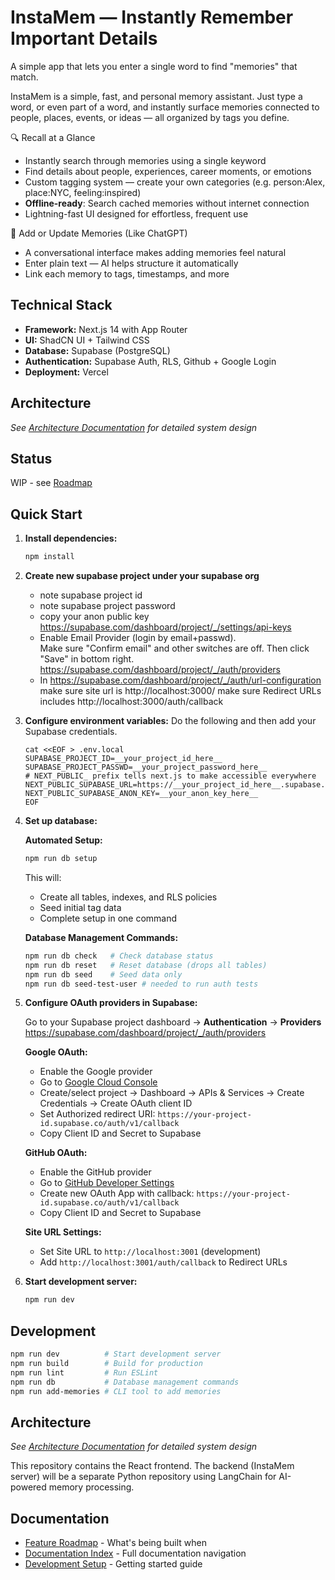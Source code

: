 # InstaMem — Instantly Remember Important Details

A simple app that lets you enter a single word to find "memories" that match.

InstaMem is a simple, fast, and personal memory assistant. Just type a word, or even part of a word, and instantly surface memories connected to people, places, events, or ideas — all organized by tags you define.

🔍 Recall at a Glance

-   Instantly search through memories using a single keyword
-   Find details about people, experiences, career moments, or emotions
-   Custom tagging system — create your own categories (e.g. person:Alex, place:NYC, feeling:inspired)
-   **Offline-ready**: Search cached memories without internet connection
-   Lightning-fast UI designed for effortless, frequent use

📝 Add or Update Memories (Like ChatGPT)

-   A conversational interface makes adding memories feel natural
-   Enter plain text — AI helps structure it automatically
-   Link each memory to tags, timestamps, and more


## Technical Stack

- **Framework:** Next.js 14 with App Router
- **UI:** ShadCN UI + Tailwind CSS
- **Database:** Supabase (PostgreSQL)
- **Authentication:** Supabase Auth, RLS, Github + Google Login
- **Deployment:** Vercel

## Architecture

*See [Architecture Documentation](docs/technical/architecture.md) for detailed system design*

## Status

WIP - see [Roadmap](docs/roadmap.md)

## Quick Start

1. **Install dependencies:**
   ```bash
   npm install
   ```

2. **Create new supabase project under your supabase org**
   - note supabase project id
   - note supabase project password
   - copy your anon public key https://supabase.com/dashboard/project/_/settings/api-keys
   - Enable Email Provider (login by email+passwd).  
     Make sure "Confirm email" and other switches are off. 
     Then click "Save" in bottom right.
     https://supabase.com/dashboard/project/_/auth/providers
   - In https://supabase.com/dashboard/project/_/auth/url-configuration
     make sure site url is  http://localhost:3000/
     make sure Redirect URLs includes  http://localhost:3000/auth/callback

3. **Configure environment variables:**
   Do the following and then add your Supabase credentials.
   ```
   cat <<EOF > .env.local
   SUPABASE_PROJECT_ID=__your_project_id_here__
   SUPABASE_PROJECT_PASSWD=__your_project_password_here__
   # NEXT_PUBLIC_ prefix tells next.js to make accessible everywhere
   NEXT_PUBLIC_SUPABASE_URL=https://__your_project_id_here__.supabase.co
   NEXT_PUBLIC_SUPABASE_ANON_KEY=__your_anon_key_here__
   EOF
   ```

4. **Set up database:**
   
   **Automated Setup:**
   ```bash
   npm run db setup
   ```
   
   This will:
   - Create all tables, indexes, and RLS policies
   - Seed initial tag data
   - Complete setup in one command
   
   **Database Management Commands:**
   ```bash
   npm run db check   # Check database status
   npm run db reset   # Reset database (drops all tables)
   npm run db seed    # Seed data only
   npm run db seed-test-user # needed to run auth tests
   ```

5. **Configure OAuth providers in Supabase:**
   
   Go to your Supabase project dashboard → **Authentication** → **Providers**
   https://supabase.com/dashboard/project/_/auth/providers
   
   **Google OAuth:**
   - Enable the Google provider
   - Go to [Google Cloud Console](https://console.cloud.google.com/)
   - Create/select project → Dashboard → APIs & Services → Create Credentials → Create OAuth client ID
   - Set Authorized redirect URI: `https://your-project-id.supabase.co/auth/v1/callback`
   - Copy Client ID and Secret to Supabase
   
   **GitHub OAuth:**
   - Enable the GitHub provider  
   - Go to [GitHub Developer Settings](https://github.com/settings/developers)
   - Create new OAuth App with callback: `https://your-project-id.supabase.co/auth/v1/callback`
   - Copy Client ID and Secret to Supabase
   
   **Site URL Settings:**
   - Set Site URL to `http://localhost:3001` (development)
   - Add `http://localhost:3001/auth/callback` to Redirect URLs

6. **Start development server:**
   ```bash
   npm run dev
   ```

## Development

```bash
npm run dev          # Start development server
npm run build        # Build for production
npm run lint         # Run ESLint
npm run db           # Database management commands
npm run add-memories # CLI tool to add memories
```

## Architecture

*See [Architecture Documentation](docs/technical/architecture.md) for detailed system design*

This repository contains the React frontend. The backend (InstaMem server) will be a separate Python repository using LangChain for AI-powered memory processing.

## Documentation

- [Feature Roadmap](docs/roadmap.md) - What's being built when
- [Documentation Index](docs/README.md) - Full documentation navigation
- [Development Setup](docs/technical/development.md) - Getting started guide